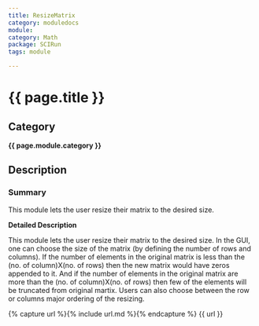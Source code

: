 ```yaml
---
title: ResizeMatrix
category: moduledocs
module:
category: Math
package: SCIRun
tags: module

---
```


# {{ page.title }}

## Category

**{{ page.module.category }}**

## Description

### Summary

This module lets the user resize their matrix to the desired size.

**Detailed Description**

This module lets the user resize their matrix to the desired size. In the GUI, one can choose the size of the matrix (by defining the number of rows and columns). If the number of elements in the original matrix is less than the (no. of column)X(no. of rows) then the new matrix would have zeros appended to it. And if the number of elements in the original matrix are more than the (no. of column)X(no. of rows) then few of the elements will be truncated from original martix. Users can also choose between the row or columns major ordering of the resizing.

{% capture url %}{% include url.md %}{% endcapture %}
{{ url }}

